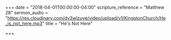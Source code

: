 +++
date = "2018-04-01T00:00:00-04:00"
scripture_reference = "Matthew 28"
sermon_audio = "https://res.cloudinary.com/dy3wlzuye/video/upload/v1/KingstonChurch/He_is_not_here.mp3"
title = "He's Not Here"

+++
